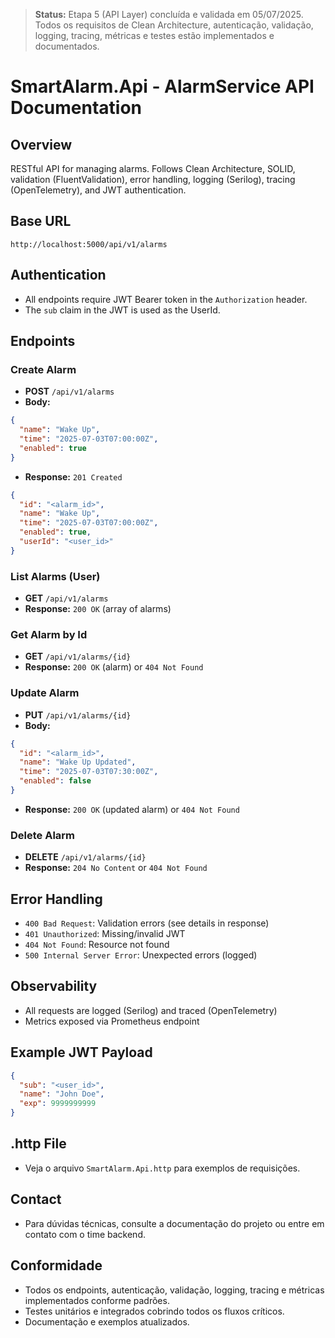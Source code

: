 > **Status:** Etapa 5 (API Layer) concluída e validada em 05/07/2025. Todos os requisitos de Clean Architecture, autenticação, validação, logging, tracing, métricas e testes estão implementados e documentados.

# SmartAlarm.Api - AlarmService API Documentation

## Overview

RESTful API for managing alarms. Follows Clean Architecture, SOLID, validation (FluentValidation), error handling, logging (Serilog), tracing (OpenTelemetry), and JWT authentication.

## Base URL

```
http://localhost:5000/api/v1/alarms
```

## Authentication

- All endpoints require JWT Bearer token in the `Authorization` header.
- The `sub` claim in the JWT is used as the UserId.

## Endpoints

### Create Alarm

- **POST** `/api/v1/alarms`
- **Body:**

```json
{
  "name": "Wake Up",
  "time": "2025-07-03T07:00:00Z",
  "enabled": true
}
```

- **Response:** `201 Created`

```json
{
  "id": "<alarm_id>",
  "name": "Wake Up",
  "time": "2025-07-03T07:00:00Z",
  "enabled": true,
  "userId": "<user_id>"
}
```

### List Alarms (User)

- **GET** `/api/v1/alarms`
- **Response:** `200 OK` (array of alarms)

### Get Alarm by Id

- **GET** `/api/v1/alarms/{id}`
- **Response:** `200 OK` (alarm) or `404 Not Found`

### Update Alarm

- **PUT** `/api/v1/alarms/{id}`
- **Body:**

```json
{
  "id": "<alarm_id>",
  "name": "Wake Up Updated",
  "time": "2025-07-03T07:30:00Z",
  "enabled": false
}
```

- **Response:** `200 OK` (updated alarm) or `404 Not Found`

### Delete Alarm

- **DELETE** `/api/v1/alarms/{id}`
- **Response:** `204 No Content` or `404 Not Found`

## Error Handling

- `400 Bad Request`: Validation errors (see details in response)
- `401 Unauthorized`: Missing/invalid JWT
- `404 Not Found`: Resource not found
- `500 Internal Server Error`: Unexpected errors (logged)

## Observability

- All requests are logged (Serilog) and traced (OpenTelemetry)
- Metrics exposed via Prometheus endpoint

## Example JWT Payload

```json
{
  "sub": "<user_id>",
  "name": "John Doe",
  "exp": 9999999999
}
```

## .http File

- Veja o arquivo `SmartAlarm.Api.http` para exemplos de requisições.

## Contact

- Para dúvidas técnicas, consulte a documentação do projeto ou entre em contato com o time backend.

## Conformidade

- Todos os endpoints, autenticação, validação, logging, tracing e métricas implementados conforme padrões.
- Testes unitários e integrados cobrindo todos os fluxos críticos.
- Documentação e exemplos atualizados.
